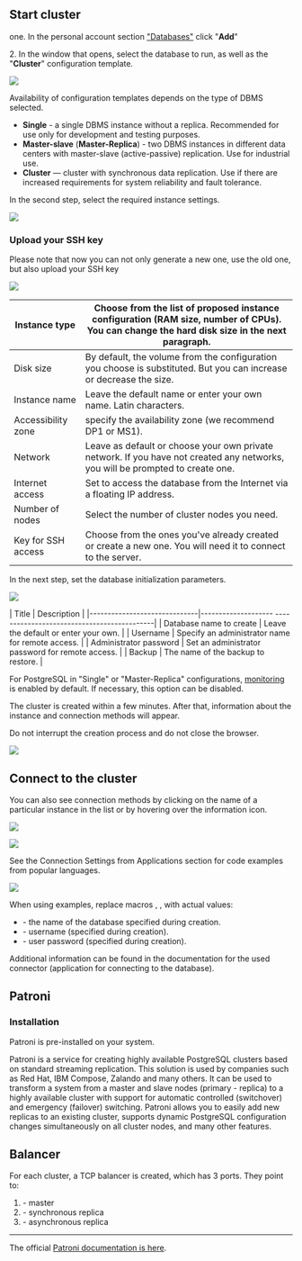 ## Start cluster

one\. In the personal account section ["Databases"](https://mcs.mail.ru/app/services/databases/add/) click "**Add**"

2\. In the window that opens, select the database to run, as well as the "**Cluster**" configuration template.

![](./assets/1586421565636-1586421565636.png)

Availability of configuration templates depends on the type of DBMS selected.

- **Single** - a single DBMS instance without a replica. Recommended for use only for development and testing purposes.
- **Master-slave** (**Master-Replica**) - two DBMS instances in different data centers with master-slave (active-passive) replication. Use for industrial use.
- **Cluster** — cluster with synchronous data replication. Use if there are increased requirements for system reliability and fault tolerance.

In the second step, select the required instance settings.

![](./assets/1586421608647-1586421608647.png)

### Upload your SSH key

Please note that now you can not only generate a new one, use the old one, but also upload your SSH key

![](./assets/1552314256902-img-2019-03-11-17-15-14.png)

| Instance type | Choose from the list of proposed instance configuration (RAM size, number of CPUs).<br>You can change the hard disk size in the next paragraph. |
|-------|------|
| Disk size| By default, the volume from the configuration you choose is substituted. But you can increase or decrease the size.|
| Instance name| Leave the default name or enter your own name. Latin characters.|
| Accessibility zone| specify the availability zone (we recommend DP1 or MS1).|
| Network | Leave as default or choose your own private network. If you have not created any networks, you will be prompted to create one.|
| Internet access | Set to access the database from the Internet via a floating IP address.|
| Number of nodes | Select the number of cluster nodes you need.|
| Key for SSH access | Choose from the ones you've already created or create a new one. You will need it to connect to the server.|

In the next step, set the database initialization parameters.

![](./assets/1586421648657-1586421648657.png)

| Title | Description |
|------------------------------|-------------------- --------------------------------------------|
| Database name to create | Leave the default or enter your own. |
| Username | Specify an administrator name for remote access. |
| Administrator password | Set an administrator password for remote access. |
| Backup | The name of the backup to restore. |

<info>

For PostgreSQL in "Single" or "Master-Replica" configurations, [monitoring](../db-monitoring/postgresql) is enabled by default. If necessary, this option can be disabled.

</info>

<warn>

The cluster is created within a few minutes. After that, information about the instance and connection methods will appear.

</warn>

Do not interrupt the creation process and do not close the browser.

![](./assets/1552314306216-img-2019-03-11-17-17-07.png)

## Connect to the cluster

You can also see connection methods by clicking on the name of a particular instance in the list or by hovering over the information icon.

![](./assets/1549891614124-img-2019-02-11-16-25-58.png)

![](./assets/1549891638364-img-2019-02-11-16-26-25.png)

See the Connection Settings from Applications section for code examples from popular languages.

![](./assets/1536330673178-img-2018-09-07-17-30-46.png)

When using examples, replace macros **<DATABASE>**, **<USERNAME>**, **<PASSWORD>** with actual values:

- <DATABASE> - the name of the database specified during creation.
- <USERNAME> - username (specified during creation).
- <PASSWORD> - user password (specified during creation).

Additional information can be found in the documentation for the used connector (application for connecting to the database).

## Patroni

### Installation

Patroni is pre-installed on your system.

Patroni is a service for creating highly available PostgreSQL clusters based on standard streaming replication. This solution is used by companies such as Red Hat, IBM Compose, Zalando and many others. It can be used to transform a system from a master and slave nodes (primary - replica) to a highly available cluster with support for automatic controlled (switchover) and emergency (failover) switching. Patroni allows you to easily add new replicas to an existing cluster, supports dynamic PostgreSQL configuration changes simultaneously on all cluster nodes, and many other features.

## Balancer

For each cluster, a TCP balancer is created, which has 3 ports. They point to:

1. \- master
2. \- synchronous replica
3. \- asynchronous replica

---

The official [Patroni documentation is here](https://patroni.readthedocs.io/en/latest/index.html).
